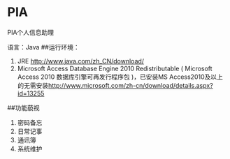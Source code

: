 PIA
===
PIA个人信息助理

语言：Java
##运行环境：

 1. JRE <http://www.java.com/zh_CN/download/>
 2.  Microsoft Access Database Engine 2010 Redistributable ( Microsoft Access 2010 数据库引擎可再发行程序包 )，已安装MS Access2010及以上的无需安装<http://www.microsoft.com/zh-cn/download/details.aspx?id=13255>

##功能藐视
1. 密码备忘
2. 日常记事
3. 通讯簿
4. 系统维护
